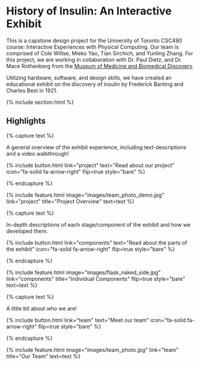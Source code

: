 ---
---

# History of Insulin: An Interactive Exhibit 

This is a capstone design project for the University of Toronto CSC490 course: Interactive Experiences with Physical Computing. Our team is comprised of Cole Wiltse, Mieko Yao, Tian Sirchich, and Yunling Zhang. For this project, we are working in collaboration with Dr. Paul Dietz, and Dr. Mace Rothenberg from the [Museum of Medicine and Biomedical Discovery](https://mmbd.org/).

Utilizing hardware, software, and design skills, we have created an educational exhibit on the discovery of insulin by Frederick Banting and Charles Best in 1921. 

{% include section.html %}

## Highlights

{% capture text %}

A general overview of the exhibit experience, including text-descriptions and a video walkthrough!

{%
  include button.html
  link="project"
  text="Read about our project"
  icon="fa-solid fa-arrow-right"
  flip=true
  style="bare"
%}

{% endcapture %}

{%
  include feature.html
  image="images/team_photo_demo.jpg"
  link="project"
  title="Project Overview"
  text=text
%}

{% capture text %}

In-depth descriptions of each stage/component of the exhibit and how we developed them.

{%
  include button.html
  link="components"
  text="Read about the parts of the exhibit"
  icon="fa-solid fa-arrow-right"
  flip=true
  style="bare"
%}

{% endcapture %}

{%
  include feature.html
  image="images/flask_naked_side.jpg"
  link="components"
  title="Individual Components"
  flip=true
  style="bare"
  text=text
%}

{% capture text %}

A little bit about who we are!

{%
  include button.html
  link="team"
  text="Meet our team"
  icon="fa-solid fa-arrow-right"
  flip=true
  style="bare"
%}

{% endcapture %}

{%
  include feature.html
  image="images/team_photo.jpg"
  link="team"
  title="Our Team"
  text=text
%}

